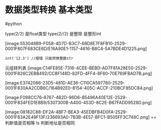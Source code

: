 # 数据类型转换  基本类型
#python

type(2/2)  是float类型
type(2//2) 是整除   是整形int

[image:553048B9-F058-4D7D-B3C7-68D8E7F8FB10-2529-0001F807F683CE6D/E16A90E1-1157-4616-B8C4-5A7BDE4D1225.png]

```
int('12.3') //报错 只能转换整数str

```

元组转列表
[image:C14FE85E-7316-4CEE-BEBD-AD7F81A28E50-2529-0001F826C2EBB492/CC8F148D-82FD-4FF4-8F60-70E769FBAD7B.png]


[image:E3742086-23D5-481D-AE36-C110CA597780-2529-0001F830AA2CDB6C/164B92E0-8154-405C-ACCF-210BCF85DC84.png]


[image:F098CC76-8767-4B2D-96D6-B5496A40E12E-2529-0001F834FED1E8B9/5307300B-A400-453D-8C2E-B67FADD9528D.png]

[image:08182C88-DF2A-4BF7-BEA3-45EDBFB4D0FA-2529-0001F83A2E49F13F/236693A0-7B3B-4E57-BFC1-B505FF3C748C.png]
== 判断值是否相等
Is  判断地址是否相同
